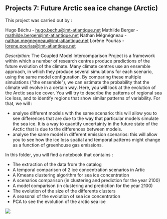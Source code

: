 ## Projects 7: Future Arctic sea ice change (Arctic)

This project  was carried out by : 

Hugo Béchu - hugo.bechu@imt-atlantique.net
Mathilde Berger - mathilde.berger@imt-atlantique.net
Nathan Mégnégneau - nathan.megnegneau@imt-atlantique.net
Lorène Pourias - lorene.pourias@imt-atlantique.net 


*Description*: The Coupled Model Intercomparison Project is a framework within which a number of research centres produce predictions of the future evolution of the climate. Many climate centres use an ensemble approach, in which they produce several simulations for each scenario, using the same model configuration. By comparing these multiple simulations (“the ensemble"), we can estimate the probability that the climate will evolve in a certain way.
Here, you will look at the evolution of the Arctic sea ice cover. You will try to describe the patterns of regional sea ice loss, and to identify regions that show similar patterns of variability. 
For that, we will :
 - analyse different models with the same scenario: this will allow you to see differences that are due to the way that particular models simulate the sea ice. It is a way to quantify uncertainty in the future state of the Arctic that is due to the differences between models.
 - analyse the same model in different emission scenarios: this will allow you to see how the ice loss spatial and temporal patterns might change as a function of greenhouse gas emissions.

In this folder, you will find a notebook that contains : 

 - The extraction of the data from the catalog
 - A temporal comparison of 2 ice concentration scenarios in Artic
 - A Kmeans clustering algorithm for sea ice concentration
 - A scenarios comparison (in clustering and prediction for the year 2100)
 - A model comparison (in clustering and prediction for the year 2100)
 - The evolution of the size of the differents clusters
 - A seasonal of the evolution of sea ice concentration
 - PCA to see the evolution of the arctic sea ice

<img src="https://github.com/obidam/ds2-2024/raw/main/logo_isblue.jpg">
